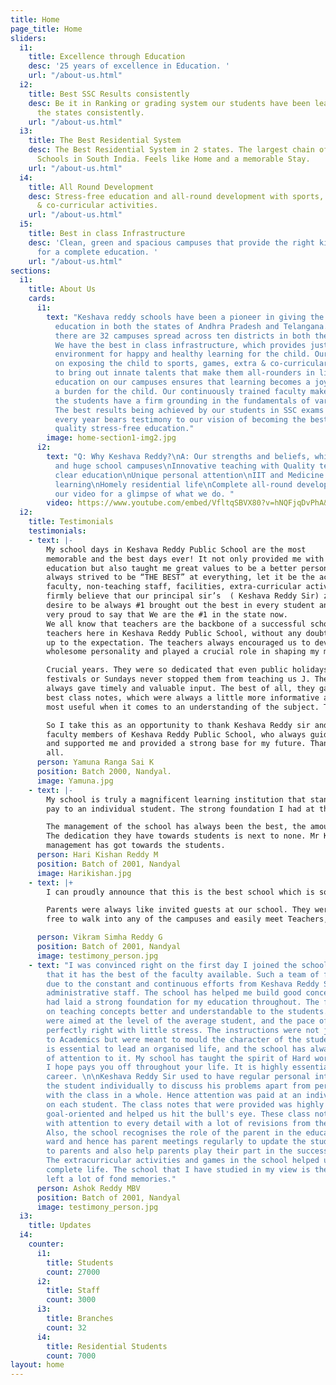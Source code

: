 ```yaml
---
title: Home
page_title: Home
sliders:
  i1:
    title: Excellence through Education
    desc: '25 years of excellence in Education. '
    url: "/about-us.html"
  i2:
    title: Best SSC Results consistently
    desc: Be it in Ranking or grading system our students have been leading in both
      the states consistently.
    url: "/about-us.html"
  i3:
    title: The Best Residential System
    desc: The Best Residential System in 2 states. The largest chain of Residential
      Schools in South India. Feels like Home and a memorable Stay.
    url: "/about-us.html"
  i4:
    title: All Round Development
    desc: Stress-free education and all-round development with sports, games, extra
      & co-curricular activities.
    url: "/about-us.html"
  i5:
    title: Best in class Infrastructure
    desc: 'Clean, green and spacious campuses that provide the right kind of environment
      for a complete education. '
    url: "/about-us.html"
sections:
  i1:
    title: About Us
    cards:
      i1:
        text: "Keshava reddy schools have been a pioneer in giving the best quality
          education in both the states of Andhra Pradesh and Telangana.  Right now
          there are 32 campuses spread across ten districts in both the Telugu states.
          We have the best in class infrastructure, which provides just the right
          environment for happy and healthy learning for the child. Our focus is also
          on exposing the child to sports, games, extra & co-curricular activities
          to bring out innate talents that make them all-rounders in life. \n \nStress-free
          education on our campuses ensures that learning becomes a joy rather than
          a burden for the child. Our continuously trained faculty makes sure that
          the students have a firm grounding in the fundamentals of various subjects.
          The best results being achieved by our students in SSC exams in both states
          every year bears testimony to our vision of becoming the best provider of
          quality stress-free education."
        image: home-section1-img2.jpg
      i2:
        text: "Q: Why Keshava Reddy?\nA: Our strengths and beliefs, which are:\nSerene
          and huge school campuses\nInnovative teaching with Quality teachers\nConcept
          clear education\nUnique personal attention\nIIT and Medicine foundation\nActivity-based
          learning\nHomely residential life\nComplete all-round development\n\nWatch
          our video for a glimpse of what we do. "
        video: https://www.youtube.com/embed/VfltqSBVX80?v=hNQFjqDvPhA&list=PLx-qGAzjv13c00FYZMLAJm65WjsT3ZmDR
  i2:
    title: Testimonials
    testimonials:
    - text: |-
        My school days in Keshava Reddy Public School are the most
        memorable and the best days ever! It not only provided me with the best
        education but also taught me great values to be a better person. It
        always strived to be “THE BEST” at everything, let it be the academics,
        faculty, non-teaching staff, facilities, extra-curricular activities etc. I
        firmly believe that our principal sir’s  ( Keshava Reddy Sir) zeal and
        desire to be always #1 brought out the best in every student and I am
        very proud to say that We are the #1 in the state now.
        We all know that teachers are the backbone of a successful school. The
        teachers here in Keshava Reddy Public School, without any doubt, lived
        up to the expectation. The teachers always encouraged us to develop a
        wholesome personality and played a crucial role in shaping my most

        Crucial years. They were so dedicated that even public holidays,
        festivals or Sundays never stopped them from teaching us J. They
        always gave timely and valuable input. The best of all, they gave us the
        best class notes, which were always a little more informative and the
        most useful when it comes to an understanding of the subject. They were always encouraging, helping and guiding us, providing intellectual as well as much needed emotional support. It helped me to reach for the extra mile and exceed expectations.

        So I take this as an opportunity to thank Keshava Reddy sir and all the
        faculty members of Keshava Reddy Public School, who always guided
        and supported me and provided a strong base for my future. Thanks to
        all.
      person: Yamuna Ranga Sai K
      position: Batch 2000, Nandyal.
      image: Yamuna.jpg
    - text: |-
        My school is truly a magnificent learning institution that stands head &amp; shoulders above the rest. It makes learning fun and produces students of the highest quality. Faculty is the best asset the school has got, the amount of effort they put in nurturing each student and the dedication, is priceless. The mere fact that all of my teachers still recognise me by name is enough to prove the care and attention they
        pay to an individual student. The strong foundation I had at the school has helped me a lot in my latter education. It made me stand out among others. The most important thing that my school taught me was ethics. I firmly believe that these qualities have to be inculcated in the school level of any child, my teachers have given more than what I could ask for, and I am indebted to them for life. It was here I learnt that the destination is not what that matters but the path you choose.

        The management of the school has always been the best, the amount of
        The dedication they have towards students is next to none. Mr Keshava Reddy Sir has always been a role model to me, the way he nurtured a small school to one of the best educational institutions, inspires students. It is from him I learnt that there is nothing that is impossible with hard work. Enormous efforts are put in developing the study material, and extreme care is taken so that students get the best that is available. The fact that all the material goes through several levels of review before they reach students proves the commitment the
        management has got towards the students.
      person: Hari Kishan Reddy M
      position: Batch of 2001, Nandyal
      image: Harikishan.jpg
    - text: |+
        I can proudly announce that this is the best school which is so student-friendly and gave good value for student's feedback. We use to feel it like a family sitting together and judging out what is best and what is not for the family. So I would rather call it a family than a school.  Keshava Reddy School is at its best in individual attention and care. Each student was specially treated, and their performances were taken care of.

        Parents were always like invited guests at our school. They were always
        free to walk into any of the campuses and easily meet Teachers, Principal, Vice-Principal or class teachers etc. Parents were given very good respect and value. KR sir always gave attention to parent’s opinions and suggestions.

      person: Vikram Simha Reddy G
      position: Batch of 2001, Nandyal
      image: testimony_person.jpg
    - text: "I was convinced right on the first day I joined the school ( 9th class)
        that it has the best of the faculty available. Such a team of faculty was
        due to the constant and continuous efforts from Keshava Reddy Sir and his
        administrative staff. The school has helped me build good concepts, and this
        had laid a strong foundation for my education throughout. The focus was always
        on teaching concepts better and understandable to the students. The instructions
        were aimed at the level of the average student, and the pace of learning was
        perfectly right with little stress. The instructions were not just restricted
        to Academics but were meant to mould the character of the student. Discipline
        is essential to lead an organised life, and the school has always paid a lot
        of attention to it. My school has taught the spirit of Hard work in me which,
        I hope pays you off throughout your life. It is highly essential for a successful
        career. \n\nKeshava Reddy Sir used to have regular personal interaction with
        the student individually to discuss his problems apart from periodic meetings
        with the class in a whole. Hence attention was paid at an individual level
        on each student. The class notes that were provided was highly essential and
        goal-oriented and helped us hit the bull's eye. These class notes were prepared
        with attention to every detail with a lot of revisions from the entire faculty.
        Also, the school recognises the role of the parent in the education of their
        ward and hence has parent meetings regularly to update the student performance
        to parents and also help parents play their part in the success of their ward.
        The extracurricular activities and games in the school helped us to have a
        complete life. The school that I have studied in my view is the best and has
        left a lot of fond memories."
      person: Ashok Reddy MBV
      position: Batch of 2001, Nandyal
      image: testimony_person.jpg
  i3:
    title: Updates
  i4:
    counter:
      i1:
        title: Students
        count: 27000
      i2:
        title: Staff
        count: 3000
      i3:
        title: Branches
        count: 32
      i4:
        title: Residential Students
        count: 7000
layout: home
---
```


